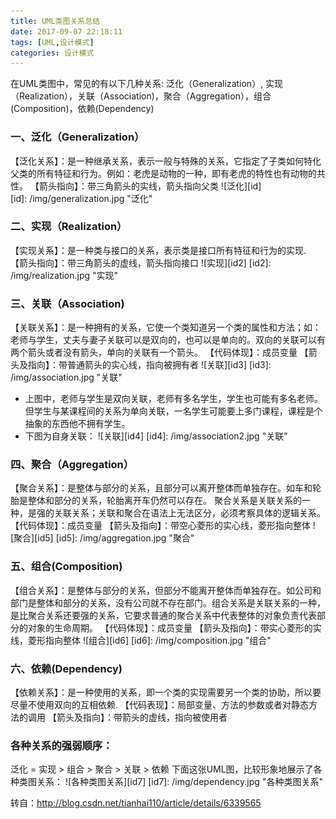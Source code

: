 ```yaml
---
title: UML类图关系总结
date: 2017-09-07 22:18:11
tags: [UML,设计模式]
categories: 设计模式
---
```

在UML类图中，常见的有以下几种关系: 泛化（Generalization）,  实现（Realization），关联（Association)，聚合（Aggregation），组合(Composition)，依赖(Dependency)
### 一、泛化（Generalization）
【泛化关系】：是一种继承关系，表示一般与特殊的关系，它指定了子类如何特化父类的所有特征和行为。例如：老虎是动物的一种，即有老虎的特性也有动物的共性。
【箭头指向】：带三角箭头的实线，箭头指向父类
  ![泛化][id]   
  [id]: /img/generalization.jpg "泛化"
 
### 二、实现（Realization）
【实现关系】：是一种类与接口的关系，表示类是接口所有特征和行为的实现.
【箭头指向】：带三角箭头的虚线，箭头指向接口
  ![实现][id2]
  [id2]: /img/realization.jpg "实现"
  
### 三、关联（Association)
【关联关系】：是一种拥有的关系，它使一个类知道另一个类的属性和方法；如：老师与学生，丈夫与妻子关联可以是双向的，也可以是单向的。双向的关联可以有两个箭头或者没有箭头，单向的关联有一个箭头。
【代码体现】：成员变量
【箭头及指向】：带普通箭头的实心线，指向被拥有者
 ![关联][id3]
 [id3]: /img/association.jpg "关联"
 * 上图中，老师与学生是双向关联，老师有多名学生，学生也可能有多名老师。但学生与某课程间的关系为单向关联，一名学生可能要上多门课程，课程是个抽象的东西他不拥有学生。 
 * 下图为自身关联： 
 ![关联][id4]
 [id4]: /img/association2.jpg "关联"

### 四、聚合（Aggregation）
【聚合关系】：是整体与部分的关系，且部分可以离开整体而单独存在。如车和轮胎是整体和部分的关系，轮胎离开车仍然可以存在。
聚合关系是关联关系的一种，是强的关联关系；关联和聚合在语法上无法区分，必须考察具体的逻辑关系。
【代码体现】：成员变量
【箭头及指向】：带空心菱形的实心线，菱形指向整体
 ![聚合][id5]
 [id5]: /img/aggregation.jpg "聚合"
 
### 五、组合(Composition)
【组合关系】：是整体与部分的关系，但部分不能离开整体而单独存在。如公司和部门是整体和部分的关系，没有公司就不存在部门。组合关系是关联关系的一种，是比聚合关系还要强的关系，它要求普通的聚合关系中代表整体的对象负责代表部分的对象的生命周期。
【代码体现】：成员变量
【箭头及指向】：带实心菱形的实线，菱形指向整体
 ![组合][id6]
 [id6]: /img/composition.jpg "组合"

### 六、依赖(Dependency)
【依赖关系】：是一种使用的关系，即一个类的实现需要另一个类的协助，所以要尽量不使用双向的互相依赖.
【代码表现】：局部变量、方法的参数或者对静态方法的调用
【箭头及指向】：带箭头的虚线，指向被使用者

### 各种关系的强弱顺序：
 泛化 = 实现 > 组合 > 聚合 > 关联 > 依赖 
 下面这张UML图，比较形象地展示了各种类图关系：
 ![各种类图关系][id7]
 [id7]: /img/dependency.jpg "各种类图关系"

转自：http://blog.csdn.net/tianhai110/article/details/6339565